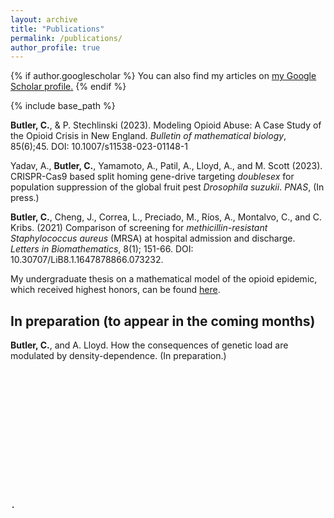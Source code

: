 ```yaml
---
layout: archive
title: "Publications"
permalink: /publications/
author_profile: true
---
```


{% if author.googlescholar %}
  You can also find my articles on <u><a href="{{author.googlescholar}}">my Google Scholar profile</a>.</u>
{% endif %}

{% include base_path %}

<b>Butler, C.</b>, & P. Stechlinski (2023). Modeling Opioid Abuse: A Case Study of the Opioid Crisis in New England. 
<i>Bulletin of mathematical biology</i>, 85(6);45. DOI: 10.1007/s11538-023-01148-1

Yadav, A., <b>Butler, C.</b>, Yamamoto, A., Patil, A., Lloyd, A., and M. Scott (2023). CRISPR-Cas9 based split homing gene-drive targeting 
<i>doublesex</i> for population suppression of the global fruit pest <i>Drosophila suzukii</i>. <i>PNAS</i>, (In press.)

<b>Butler, C.</b>, Cheng, J., Correa, L., Preciado, M., Ríos, A., Montalvo, C., and C. Kribs. (2021) Comparison of 
screening for <i>methicillin-resistant Staphylococcus aureus</i> (MRSA) at hospital admission and discharge. 
<i>Letters in Biomathematics</i>, 8(1); 151-66. DOI: 10.30707/LiB8.1.1647878866.073232.

My undergraduate thesis on a mathematical model of the opioid epidemic, which received highest honors,
 can be found <a href="https://digitalcommons.library.umaine.edu/honors/630/" target="_blank"  rel="noopener noreferrer">here</a>.

<h2>In preparation (to appear in the coming months)</h2>

<b>Butler, C.</b>, and A. Lloyd. How the consequences of genetic load are modulated by density-dependence. (In preparation.)






<pre>













.
</pre>